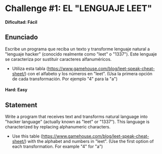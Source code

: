 # Challenge #1: EL "LENGUAJE LEET"
#### Dificultad: Fácil 
## Enunciado

  Escribe un programa que reciba un texto y transforme lenguaje natural a "lenguaje hacker" (conocido realmente como "leet" o "1337"). Este lenguaje se caracteriza por sustituir caracteres alfanuméricos.
- Utiliza esta tabla (https://www.gamehouse.com/blog/leet-speak-cheat-sheet/) con el alfabeto y los números en "leet".
  (Usa la primera opción de cada transformación. Por ejemplo "4" para la "a")


#### Hard: Easy

## Statement

  Write a program that receives text and transforms natural language into "hacker language" (actually known as "leet" or "1337"). This language is characterized by replacing alphanumeric characters.
- Use this table (https://www.gamehouse.com/blog/leet-speak-cheat-sheet/) with the alphabet and numbers in "leet".
  (Use the first option of each transformation. For example "4" for "a")
